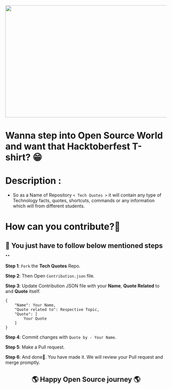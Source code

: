 <div align="center">
<img src="https://github.com/DSC-SITRC/Tech-Quotes/blob/master/Banner.png" width ="790" height="350">
</div>



# Wanna step into Open Source World and want that Hacktoberfest T-shirt? 😁 

# Description :

- So as a Name of Repository `< Tech Quotes >` it will contain any type of Technology facts, quotes, shortcuts, commands or any information which will from different students.

# How can you contribute?🤔

## 📌 You just have to follow below mentioned steps ..

**Step 1**: `Fork` the **Tech Quotes** Repo.

**Step 2**: Then Open `Contribution.json` file.

**Step 3**: Update Contribution JSON file with your **Name**, **Quote Related** to and **Quote** itself.
```
{
    "Name": Your Name,
    "Quote related to": Respective Topic,
    "Quote": [
        Your Quote
    ]
}
```

**Step 4**: Commit changes with `Quote by - Your Name`.

**Step 5**: Make a Pull request.

**Step 6**: And done🥳. You have made it. We will review your Pull request and merge promptly.

<div align="center">
    <h2>🌎 Happy Open Source journey 🌎</h2> 
</div>


